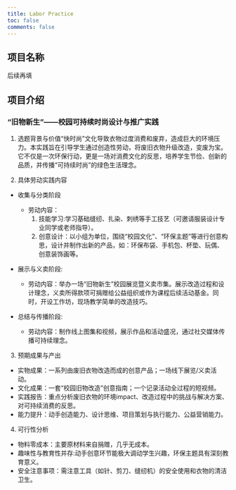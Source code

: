 ```yaml
---
title: Labor Practice
toc: false
comments: false
---
```


## 项目名称

后续再填

## 项目介绍

### “旧物新生”——校园可持续时尚设计与推广实践

1. 选题背景与价值“快时尚”文化导致衣物过度消费和废弃，造成巨大的环境压力。本实践旨在引导学生通过创造性劳动，将废旧衣物升级改造，变废为宝。它不仅是一次环保行动，更是一场对消费文化的反思，培养学生节俭、创新的品质，并传播“可持续时尚”的绿色生活理念。  

2. 具体劳动实践内容
  - 收集与分类阶段
    - 劳动内容：
      1. 技能学习:学习基础缝纫、扎染、刺绣等手工技艺（可邀请服装设计专业同学或老师指导）。  
      2. 创意设计：以小组为单位，围绕“校园文化”、“环保主题”等进行创意构思，设计并制作出新的产品，如：环保布袋、手机包、杯垫、玩偶、创意装饰画等。  

  - 展示与义卖阶段:
    - 劳动内容：举办一场“旧物新生”校园展览暨义卖市集。展示改造过程和设计理念，义卖所得款项可捐赠给公益组织或作为课程后续活动基金。同时，开设工作坊，现场教学简单的改造技巧。
  - 总结与传播阶段:
    - 劳动内容：制作线上图集和视频，展示作品和活动盛况，通过社交媒体传播可持续理念。
3. 预期成果与产出
  - 实物成果：一系列由废旧衣物改造而成的创意产品；一场线下展览/义卖活动。
  - 文化成果：一套“校园旧物改造”创意指南；一个记录活动全过程的短视频。
  - 实践报告：重点分析废旧衣物的环境impact、改造过程中的挑战与解决方案、对可持续消费的反思。
  - 能力提升：动手创造能力、设计思维、项目策划与执行能力、公益营销能力。
4. 可行性分析
  - 物料零成本：主要原材料来自捐赠，几乎无成本。
  - 趣味性与教育性并存:动手创意环节能极大调动学生兴趣，环保主题具有深刻教育意义。
  - 安全注意事项：需注意工具（如针、剪刀、缝纫机）的安全使用和衣物的清洁卫生。
